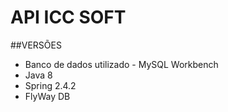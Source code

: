 # API ICC SOFT

##VERSÕES

- Banco de dados utilizado - MySQL Workbench
- Java 8
- Spring 2.4.2
- FlyWay DB
